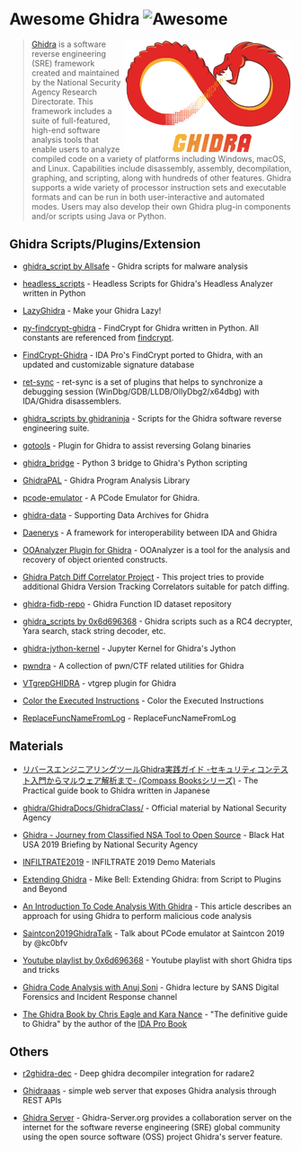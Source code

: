 # Awesome Ghidra ![Awesome](https://cdn.rawgit.com/sindresorhus/awesome/d7305f38d29fed78fa85652e3a63e154dd8e8829/media/badge.svg)

[<img src="./icon-ghidra.png" align="right" width="300">](https://github.com/NationalSecurityAgency/ghidra)

> [Ghidra](https://github.com/NationalSecurityAgency/ghidra) is a software reverse engineering (SRE) framework created and maintained by the National Security Agency Research Directorate. This framework includes a suite of full-featured, high-end software analysis tools that enable users to analyze compiled code on a variety of platforms including Windows, macOS, and Linux. Capabilities include disassembly, assembly, decompilation, graphing, and scripting, along with hundreds of other features. Ghidra supports a wide variety of processor instruction sets and executable formats and can be run in both user-interactive and automated modes. Users may also develop their own Ghidra plug-in components and/or scripts using Java or Python.

## Ghidra Scripts/Plugins/Extension

* [ghidra_script by Allsafe](https://github.com/AllsafeCyberSecurity/ghidra_scripts) - Ghidra scripts for malware analysis

* [headless_scripts](https://github.com/AllsafeCyberSecurity/headless_scripts) - Headless Scripts for Ghidra's Headless Analyzer written in Python

* [LazyGhidra](https://github.com/AllsafeCyberSecurity/LazyGhidra) - Make your Ghidra Lazy!

* [py-findcrypt-ghidra](https://github.com/AllsafeCyberSecurity/py-findcrypt-ghidra) - FindCrypt for Ghidra written in Python. All constants are referenced from [findcrypt](https://github.com/you0708/ida/tree/master/idapython_tools/findcrypt).

* [FindCrypt-Ghidra](https://github.com/d3v1l401/FindCrypt-Ghidra) - IDA Pro's FindCrypt ported to Ghidra, with an updated and customizable signature database

* [ret-sync](https://github.com/bootleg/ret-sync) - ret-sync is a set of plugins that helps to synchronize a debugging session (WinDbg/GDB/LLDB/OllyDbg2/x64dbg) with IDA/Ghidra disassemblers.

* [ghidra_scripts by ghidraninja](https://github.com/ghidraninja/ghidra_scripts) - Scripts for the Ghidra software reverse engineering suite.

* [gotools](https://github.com/felberj/gotools) - Plugin for Ghidra to assist reversing Golang binaries

* [ghidra_bridge](https://github.com/justfoxing/ghidra_bridge) - Python 3 bridge to Ghidra's Python scripting

* [GhidraPAL](https://github.com/RolfRolles/GhidraPAL) - Ghidra Program Analysis Library

* [pcode-emulator](https://github.com/kc0bfv/pcode-emulator) - A PCode Emulator for Ghidra.

* [ghidra-data](https://github.com/0x6d696368/ghidra-data) - Supporting Data Archives for Ghidra

* [Daenerys](https://github.com/daenerys-sre/source) - A framework for interoperability between IDA and Ghidra

* [OOAnalyzer Plugin for Ghidra](https://github.com/cmu-sei/pharos/tree/master/tools/ooanalyzer/ghidra/OOAnalyzerPlugin) - OOAnalyzer is a tool for the analysis and recovery of object oriented constructs.

* [Ghidra Patch Diff Correlator Project](https://github.com/threatrack/ghidra-patchdiff-correlator) - This project tries to provide additional Ghidra Version Tracking Correlators suitable for patch diffing.

* [ghidra-fidb-repo](https://github.com/threatrack/ghidra-fidb-repo) - Ghidra Function ID dataset repository

* [ghidra_scripts by 0x6d696368](https://github.com/0x6d696368/ghidra_scripts) - Ghidra scripts such as a RC4 decrypter, Yara search, stack string decoder, etc.

* [ghidra-jython-kernel](https://github.com/AllsafeCyberSecurity/ghidra-jython-kernel) - Jupyter Kernel for Ghidra's Jython

* [pwndra](https://github.com/0xb0bb/pwndra) - A collection of pwn/CTF related utilities for Ghidra

* [VTgrepGHIDRA](https://github.com/kasif-dekel/random-stuff/blob/master/VTgrepGHIDRA.JAVA) - vtgrep plugin for Ghidra

* [Color the Executed Instructions](https://github.com/alephsecurity/general-research-tools/tree/master/ghidra_scripts/ColorInstructions) - Color the Executed Instructions

* [ReplaceFuncNameFromLog](https://github.com/alephsecurity/general-research-tools/tree/master/ghidra_scripts/ReplaceFuncNameFromLog) - ReplaceFuncNameFromLog

## Materials

* [リバースエンジニアリングツールGhidra実践ガイド -セキュリティコンテスト入門からマルウェア解析まで- (Compass Booksシリーズ)](https://www.amazon.co.jp/dp/4839973776/) - The Practical guide book to Ghidra written in Japanese

* [ghidra/GhidraDocs/GhidraClass/](https://github.com/NationalSecurityAgency/ghidra/tree/master/GhidraDocs/GhidraClass) - Official material by National Security Agency

* [Ghidra - Journey from Classified NSA Tool to Open Source](https://www.youtube.com/watch?v=kx2xp7IQNSc) - Black Hat USA 2019 Briefing by National Security Agency

* [INFILTRATE2019](https://github.com/0xAlexei/INFILTRATE2019) - INFILTRATE 2019 Demo Materials

* [Extending Ghidra](https://vimeo.com/377180466) - Mike Bell: Extending Ghidra: from Script to Plugins and Beyond

* [An Introduction To Code Analysis With Ghidra](https://threatvector.cylance.com/en_us/home/an-introduction-to-code-analysis-with-ghidra.html) - This article describes an approach for using Ghidra to perform malicious code analysis

* [Saintcon2019GhidraTalk](https://github.com/kc0bfv/Saintcon2019GhidraTalk) - Talk about PCode emulator at Saintcon 2019 by @kc0bfv

* [Youtube playlist by 0x6d696368](https://www.youtube.com/playlist?list=PLXqdTlog3E_8Ucym6klVOY9RmjdIy3cbm) - Youtube playlist with short Ghidra tips and tricks

* [Ghidra Code Analysis with Anuj Soni](https://www.youtube.com/watch?v=NCO9F7U3d6c) - Ghidra lecture by 
SANS Digital Forensics and Incident Response channel

* [The Ghidra Book by Chris Eagle and Kara Nance](https://nostarch.com/GhidraBook) - "The definitive guide to Ghidra" by the author of the [IDA Pro Book](https://nostarch.com/idapro2.htm)

## Others

* [r2ghidra-dec](https://github.com/radareorg/r2ghidra-dec) - Deep ghidra decompiler integration for radare2

* [Ghidraaas](https://github.com/Cisco-Talos/Ghidraaas) - simple web server that exposes Ghidra analysis through REST APIs

* [Ghidra Server](https://www.ghidra-server.org/) - Ghidra-Server.org provides a collaboration server on the internet for the software reverse engineering (SRE) global community using the open source software (OSS) project Ghidra's server feature.
